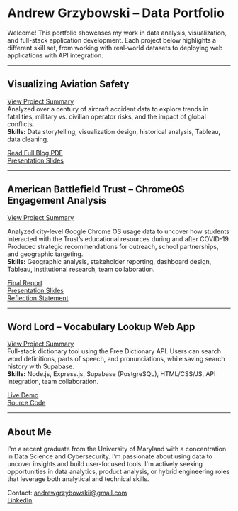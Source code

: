 # Andrew Grzybowski – Data Portfolio

Welcome! This portfolio showcases my work in data analysis, visualization, and full-stack application development. Each project below highlights a different skill set, from working with real-world datasets to deploying web applications with API integration.

---

## Visualizing Aviation Safety

[View Project Summary](./VisUMD_Aviation_Safety/summary.md)  
Analyzed over a century of aircraft accident data to explore trends in fatalities, military vs. civilian operator risks, and the impact of global conflicts.  
**Skills:** Data storytelling, visualization design, historical analysis, Tableau, data cleaning.

[Read Full Blog PDF](./VisUMD_Aviation_Safety/VisUMD_Blog_Grzy.pdf)  
[Presentation Slides](./VisUMD_Aviation_Safety/Aviation_DataStory_Grzybowski.pdf)

---

## American Battlefield Trust – ChromeOS Engagement Analysis

[View Project Summary](./ABT_ChromeOS_Analysis/summary.md)  

Analyzed city-level Google Chrome OS usage data to uncover how students interacted with the Trust’s educational resources during and after COVID-19. Produced strategic recommendations for outreach, school partnerships, and geographic targeting.  
**Skills:** Geographic analysis, stakeholder reporting, dashboard design, Tableau, institutional research, team collaboration.


[Final Report](./ABT_ChromeOS_Analysis/ABT_Capstone_Report_Grzybowski_Flattened.pdf)  
[Presentation Slides](./ABT_ChromeOS_Analysis/ABT_Capstone_Presentation_Grzybowski.pdf)  
[Reflection Statement](./ABT_ChromeOS_Analysis/ABT_Capstone_Reflection_Grzybowski.pdf)

---

## Word Lord – Vocabulary Lookup Web App

[View Project Summary](./WordLord_App/summary.md)  
Full-stack dictionary tool using the Free Dictionary API. Users can search word definitions, parts of speech, and pronunciations, while saving search history with Supabase.  
**Skills:** Node.js, Express.js, Supabase (PostgreSQL), HTML/CSS/JS, API integration, team collaboration.

[Live Demo](https://inst-377-group-project-final.vercel.app/)  
[Source Code](https://github.com/ARGrzybowski/INST377-Group-Project-Final)

---

## About Me

I'm a recent graduate from the University of Maryland with a concentration in Data Science and Cybersecurity. I’m passionate about using data to uncover insights and build user-focused tools. I'm actively seeking opportunities in data analytics, product analysis, or hybrid engineering roles that leverage both analytical and technical skills.

Contact: andrewgrzybowskii@gmail.com  
[LinkedIn](https://www.linkedin.com/in/andrew-grzybowski)
